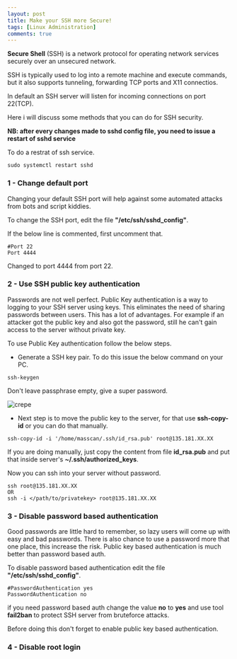 ```yaml
---
layout: post
title: Make your SSH more Secure!
tags: [Linux Administration]
comments: true
---
```


**Secure Shell** (SSH) is a network protocol for operating network services securely over an unsecured network. 

SSH is typically used to log into a remote machine and execute commands, but it also supports tunneling, forwarding TCP ports and X11 connectios.

In default an SSH server will listen for incoming connections on port 22(TCP).

Here i will discuss some methods that you can do for SSH security.

**NB: after every changes made to sshd config file, you need to issue a restart of sshd service**

To do a restrat of ssh service.

~~~
sudo systemctl restart sshd
~~~

### 1 - Change default port

Changing your default SSH port will help against some automated attacks from bots and script kiddies.

To change the SSH port, edit the file **"/etc/ssh/sshd_config"**. 

If the below line is commented, first uncomment that.

~~~
#Port 22
Port 4444
~~~

Changed to port 4444 from port 22.

### 2 - Use SSH public key authentication

Passwords are not well perfect. Public Key authentication is a way to logging to your SSH server using keys. This eliminates the need of sharing passwords between users. This has a lot of advantages. For example if an attacker got the public key and also got the password, still he can't gain access to the server without private key.

To use Public Key authentication follow the below steps.

 * Generate a SSH key pair. To do this issue the below command on your PC.
 
 ~~~
 ssh-keygen
 ~~~
 
 Don't leave passphrase empty, give a super password.

![crepe]()

* Next step is to move the public key to the server, for that use **ssh-copy-id** or you can do that manually.

~~~
ssh-copy-id -i '/home/masscan/.ssh/id_rsa.pub' root@135.181.XX.XX
~~~

If you are doing manually, just copy the content from file **id_rsa.pub** and put that inside server's **~/.ssh/authorized_keys**.

Now you can ssh into your server without password.

~~~
ssh root@135.181.XX.XX
OR
ssh -i </path/to/privatekey> root@135.181.XX.XX
~~~


### 3 - Disable password based authentication

Good passwords are little hard to remember, so lazy users will come up with easy and bad passwords. There is also chance to use a password more that one place, this increase the risk. Public key based authentication is much better than password based auth.

To disable password based authentication edit the file **"/etc/ssh/sshd_config"**. 

~~~
#PasswordAuthentication yes
PasswordAuthentication no
~~~
if you need password based auth change the value **no** to **yes** and use tool **fail2ban** to protect SSH server from bruteforce attacks.

Before doing this don't forget to enable public key based authentication.


### 4 - Disable root login






